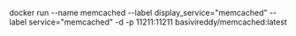 docker run --name memcached --label display_service="memcached" --label service="memcached" -d -p 11211:11211 basivireddy/memcached:latest
